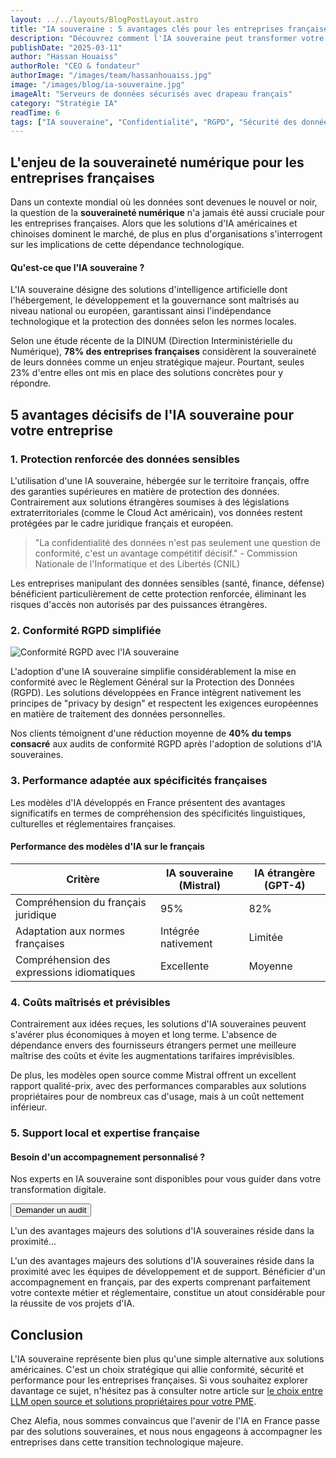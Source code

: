 ```yaml
---
layout: ../../layouts/BlogPostLayout.astro
title: "IA souveraine : 5 avantages clés pour les entreprises françaises"
description: "Découvrez comment l'IA souveraine peut transformer votre entreprise tout en préservant vos données sensibles et en garantissant votre indépendance technologique."
publishDate: "2025-03-11"
author: "Hassan Houaiss"
authorRole: "CEO & fondateur"
authorImage: "/images/team/hassanhouaiss.jpg"
image: "/images/blog/ia-souveraine.jpg"
imageAlt: "Serveurs de données sécurisés avec drapeau français"
category: "Stratégie IA"
readTime: 6
tags: ["IA souveraine", "Confidentialité", "RGPD", "Sécurité des données", "Indépendance technologique"]
---
```


## L'enjeu de la souveraineté numérique pour les entreprises françaises

Dans un contexte mondial où les données sont devenues le nouvel or noir, la question de la **souveraineté numérique** n'a jamais été aussi cruciale pour les entreprises françaises. Alors que les solutions d'IA américaines et chinoises dominent le marché, de plus en plus d'organisations s'interrogent sur les implications de cette dépendance technologique.

<div class="bg-primary/5 border-l-4 border-primary p-6 rounded-r-lg my-8">
  <h4 class="text-lg font-semibold text-primary mb-2">Qu'est-ce que l'IA souveraine ?</h4>
  <p>L'IA souveraine désigne des solutions d'intelligence artificielle dont l'hébergement, le développement et la gouvernance sont maîtrisés au niveau national ou européen, garantissant ainsi l'indépendance technologique et la protection des données selon les normes locales.</p>
</div>

Selon une étude récente de la DINUM (Direction Interministérielle du Numérique), **78% des entreprises françaises** considèrent la souveraineté de leurs données comme un enjeu stratégique majeur. Pourtant, seules 23% d'entre elles ont mis en place des solutions concrètes pour y répondre.

## 5 avantages décisifs de l'IA souveraine pour votre entreprise

### 1. Protection renforcée des données sensibles

L'utilisation d'une IA souveraine, hébergée sur le territoire français, offre des garanties supérieures en matière de protection des données. Contrairement aux solutions étrangères soumises à des législations extraterritoriales (comme le Cloud Act américain), vos données restent protégées par le cadre juridique français et européen.

> "La confidentialité des données n'est pas seulement une question de conformité, c'est un avantage compétitif décisif." - Commission Nationale de l'Informatique et des Libertés (CNIL)

Les entreprises manipulant des données sensibles (santé, finance, défense) bénéficient particulièrement de cette protection renforcée, éliminant les risques d'accès non autorisés par des puissances étrangères.

### 2. Conformité RGPD simplifiée

![Conformité RGPD avec l'IA souveraine](/images/optimized/blog/rgpd-compliance.webp)

L'adoption d'une IA souveraine simplifie considérablement la mise en conformité avec le Règlement Général sur la Protection des Données (RGPD). Les solutions développées en France intègrent nativement les principes de "privacy by design" et respectent les exigences européennes en matière de traitement des données personnelles.

Nos clients témoignent d'une réduction moyenne de **40% du temps consacré** aux audits de conformité RGPD après l'adoption de solutions d'IA souveraines.

### 3. Performance adaptée aux spécificités françaises

Les modèles d'IA développés en France présentent des avantages significatifs en termes de compréhension des spécificités linguistiques, culturelles et réglementaires françaises.

<div class="my-8">
  <h4 class="text-lg font-semibold mb-4">Performance des modèles d'IA sur le français</h4>
  <div class="overflow-x-auto">
    <table class="min-w-full border-collapse">
      <thead>
        <tr class="bg-gray-100">
          <th class="py-3 px-4 text-left font-semibold">Critère</th>
          <th class="py-3 px-4 text-left font-semibold">IA souveraine (Mistral)</th>
          <th class="py-3 px-4 text-left font-semibold">IA étrangère (GPT-4)</th>
        </tr>
      </thead>
      <tbody>
        <tr class="border-b border-gray-200">
          <td class="py-3 px-4">Compréhension du français juridique</td>
          <td class="py-3 px-4">95%</td>
          <td class="py-3 px-4">82%</td>
        </tr>
        <tr class="border-b border-gray-200">
          <td class="py-3 px-4">Adaptation aux normes françaises</td>
          <td class="py-3 px-4">Intégrée nativement</td>
          <td class="py-3 px-4">Limitée</td>
        </tr>
        <tr class="border-b border-gray-200">
          <td class="py-3 px-4">Compréhension des expressions idiomatiques</td>
          <td class="py-3 px-4">Excellente</td>
          <td class="py-3 px-4">Moyenne</td>
        </tr>
      </tbody>
    </table>
  </div>
</div>

### 4. Coûts maîtrisés et prévisibles

Contrairement aux idées reçues, les solutions d'IA souveraines peuvent s'avérer plus économiques à moyen et long terme. L'absence de dépendance envers des fournisseurs étrangers permet une meilleure maîtrise des coûts et évite les augmentations tarifaires imprévisibles.

De plus, les modèles open source comme Mistral offrent un excellent rapport qualité-prix, avec des performances comparables aux solutions propriétaires pour de nombreux cas d'usage, mais à un coût nettement inférieur.

### 5. Support local et expertise française

<div class="not-prose">
  <div class="bg-gradient-to-r from-primary to-primary-dark text-white p-8 rounded-xl my-12">
    <div class="flex flex-col md:flex-row md:items-center md:justify-between gap-6">
      <div>
        <h4 class="text-xl font-bold mb-2 text-white">Besoin d'un accompagnement personnalisé ?</h4>
        <p class="text-white">
          Nos experts en IA souveraine sont disponibles pour vous guider dans votre transformation digitale.
        </p>
      </div>
      <button 
        type="button" 
        onclick="openModal()"
        class="whitespace-nowrap bg-white text-primary font-semibold px-6 py-3 rounded-lg hover:bg-gray-100 transition-colors"
      >
        Demander un audit
      </button>
    </div>
  </div>
</div>

L'un des avantages majeurs des solutions d'IA souveraines réside dans la proximité...

L'un des avantages majeurs des solutions d'IA souveraines réside dans la proximité avec les équipes de développement et de support. Bénéficier d'un accompagnement en français, par des experts comprenant parfaitement votre contexte métier et réglementaire, constitue un atout considérable pour la réussite de vos projets d'IA.

## Conclusion

L'IA souveraine représente bien plus qu'une simple alternative aux solutions américaines. C'est un choix stratégique qui allie conformité, sécurité et performance pour les entreprises françaises. Si vous souhaitez explorer davantage ce sujet, n'hésitez pas à consulter notre article sur [le choix entre LLM open source et solutions propriétaires pour votre PME](/blog/llm-open-source-vs-solutions-proprietaires).

Chez Alefia, nous sommes convaincus que l'avenir de l'IA en France passe par des solutions souveraines, et nous nous engageons à accompagner les entreprises dans cette transition technologique majeure.